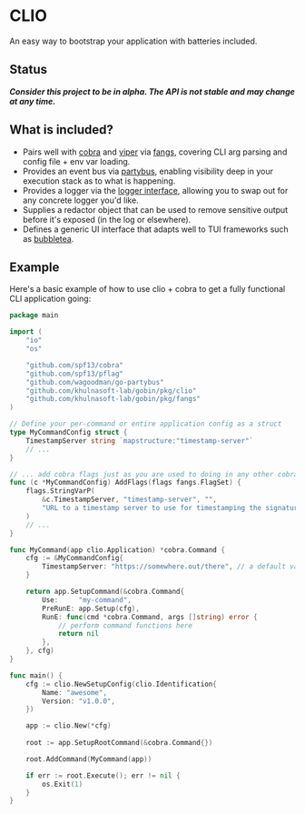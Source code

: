 # CLIO

An easy way to bootstrap your application with batteries included.

## Status

***Consider this project to be in alpha. The API is not stable and may change at any time.***

## What is included?
- Pairs well with [cobra](github.com/spf13/cobra) and [viper](github.com/spf13/viper) via [fangs](github.com/khulnasoft-lab/gobin/pkg/fangs), covering CLI arg parsing and config file + env var loading.
- Provides an event bus via [partybus](github.com/wagoodman/go-partybus), enabling visibility deep in your execution stack as to what is happening.
- Provides a logger via the [logger interface](github.com/khulnasoft-lab/gobin/pkg/go-logger), allowing you to swap out for any concrete logger you'd like.
- Supplies a redactor object that can be used to remove sensitive output before it's exposed (in the log or elsewhere).
- Defines a generic UI interface that adapts well to TUI frameworks such as [bubbletea](github.com/charmbracelet/bubbletea).

## Example

Here's a basic example of how to use clio + cobra to get a fully functional CLI application going:

```go
package main

import (
	"io"
	"os"

	"github.com/spf13/cobra"
	"github.com/spf13/pflag"
	"github.com/wagoodman/go-partybus"
	"github.com/khulnasoft-lab/gobin/pkg/clio"
	"github.com/khulnasoft-lab/gobin/pkg/fangs"
)

// Define your per-command or entire application config as a struct
type MyCommandConfig struct {
	TimestampServer string `mapstructure:"timestamp-server"`
	// ...
}

// ... add cobra flags just as you are used to doing in any other cobra application
func (c *MyCommandConfig) AddFlags(flags fangs.FlagSet) {
	flags.StringVarP(
		&c.TimestampServer, "timestamp-server", "",
		"URL to a timestamp server to use for timestamping the signature",
	)
	// ...
}

func MyCommand(app clio.Application) *cobra.Command {
	cfg := &MyCommandConfig{
		TimestampServer: "https://somewhere.out/there", // a default value
	}

	return app.SetupCommand(&cobra.Command{
		Use:     "my-command",
		PreRunE: app.Setup(cfg),
		RunE: func(cmd *cobra.Command, args []string) error {
			// perform command functions here
			return nil
		},
	}, cfg)
}

func main() {
	cfg := clio.NewSetupConfig(clio.Identification{
		Name: "awesome",
		Version: "v1.0.0",
    })

	app := clio.New(*cfg)
	
	root := app.SetupRootCommand(&cobra.Command{})

	root.AddCommand(MyCommand(app))

	if err := root.Execute(); err != nil {
		os.Exit(1)
	}
}
```